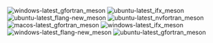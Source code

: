 ![windows-latest_gfortran_meson](https://img.shields.io/badge/windows--latest_gfortran_meson-passing-brightgreen) ![ubuntu-latest_ifx_meson](https://img.shields.io/badge/ubuntu--latest_ifx_meson-passing-brightgreen) ![ubuntu-latest_flang-new_meson](https://img.shields.io/badge/ubuntu--latest_flang--new_meson-passing-brightgreen) ![ubuntu-latest_nvfortran_meson](https://img.shields.io/badge/ubuntu--latest_nvfortran_meson-passing-brightgreen) ![macos-latest_gfortran_meson](https://img.shields.io/badge/macos--latest_gfortran_meson-passing-brightgreen) ![windows-latest_ifx_meson](https://img.shields.io/badge/windows--latest_ifx_meson-passing-brightgreen) ![windows-latest_flang-new_meson](https://img.shields.io/badge/windows--latest_flang--new_meson-passing-brightgreen) ![ubuntu-latest_gfortran_meson](https://img.shields.io/badge/ubuntu--latest_gfortran_meson-passing-brightgreen)
